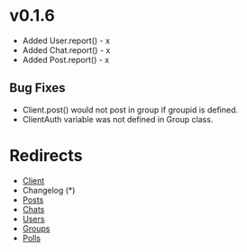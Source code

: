 # v0.1.6
* Added User.report() - x
* Added Chat.report() - x
* Added Post.report() - x

## Bug Fixes
* Client.post() would not post in group if groupid is defined.
* ClientAuth variable was not defined in Group class.

# Redirects
* [Client](https://github.com/Abooby1/lyon/blob/main/README.md)
* Changelog (*)
* [Posts](https://github.com/Abooby1/lyon/blob/main/Docs/posts.md)
* [Chats](https://github.com/Abooby1/lyon/blob/main/Docs/chats.md)
* [Users](https://github.com/Abooby1/lyon/blob/main/Docs/users.md)
* [Groups](https://github.com/Abooby1/lyon/blob/main/Docs/groups.md)
* [Polls](https://github.com/Abooby1/lyon/blob/main/Docs/polls.md)